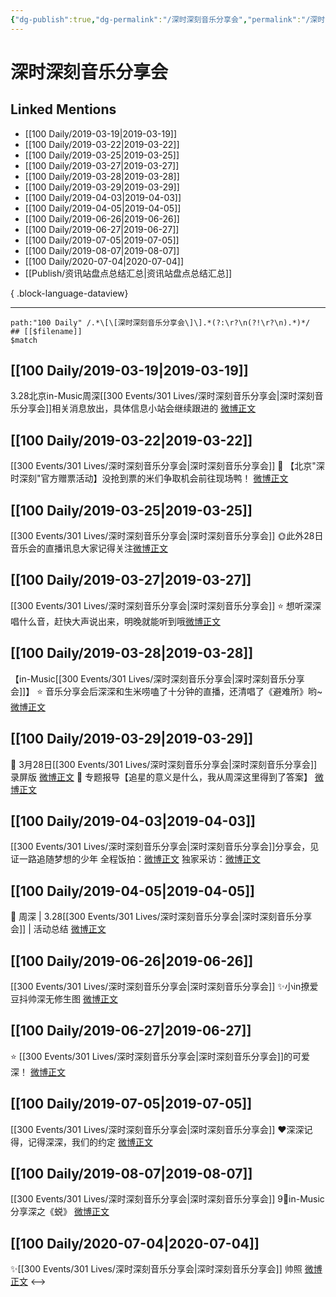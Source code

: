 ```yaml
---
{"dg-publish":true,"dg-permalink":"/深时深刻音乐分享会","permalink":"/深时深刻音乐分享会/","created":"2022-12-22T14:50:42.000+08:00","updated":"2023-08-24T18:52:31.636+08:00"}
---
```


# 深时深刻音乐分享会

## Linked Mentions
- [[100 Daily/2019-03-19\|2019-03-19]]
- [[100 Daily/2019-03-22\|2019-03-22]]
- [[100 Daily/2019-03-25\|2019-03-25]]
- [[100 Daily/2019-03-27\|2019-03-27]]
- [[100 Daily/2019-03-28\|2019-03-28]]
- [[100 Daily/2019-03-29\|2019-03-29]]
- [[100 Daily/2019-04-03\|2019-04-03]]
- [[100 Daily/2019-04-05\|2019-04-05]]
- [[100 Daily/2019-06-26\|2019-06-26]]
- [[100 Daily/2019-06-27\|2019-06-27]]
- [[100 Daily/2019-07-05\|2019-07-05]]
- [[100 Daily/2019-08-07\|2019-08-07]]
- [[100 Daily/2020-07-04\|2020-07-04]]
- [[Publish/资讯站盘点总结汇总\|资讯站盘点总结汇总]]

{ .block-language-dataview}

---

```expander
path:"100 Daily" /.*\[\[深时深刻音乐分享会\]\].*(?:\r?\n(?!\r?\n).*)*/
## [[$filename]]
$match
```
## [[100 Daily/2019-03-19\|2019-03-19]]
3.28北京in-Music周深[[300 Events/301 Lives/深时深刻音乐分享会\|深时深刻音乐分享会]]相关消息放出，具体信息小站会继续跟进的
[微博正文](https://m.weibo.cn/6466290670/4351656705669143)
## [[100 Daily/2019-03-22\|2019-03-22]]
[[300 Events/301 Lives/深时深刻音乐分享会\|深时深刻音乐分享会]]
🔔 【北京"深时深刻"官方赠票活动】没抢到票的米们争取机会前往现场鸭！
[微博正文](https://m.weibo.cn/6466290670/4352680644164285)

## [[100 Daily/2019-03-25\|2019-03-25]]
[[300 Events/301 Lives/深时深刻音乐分享会\|深时深刻音乐分享会]]
🌞此外28日音乐会的直播讯息大家记得关注[微博正文](https://m.weibo.cn/6466290670/4353766948212519)

## [[100 Daily/2019-03-27\|2019-03-27]]
[[300 Events/301 Lives/深时深刻音乐分享会\|深时深刻音乐分享会]]
⭐ 想听深深唱什么音，赶快大声说出来，明晚就能听到哦[微博正文](https://m.weibo.cn/6466290670/4354421058692342)
## [[100 Daily/2019-03-28\|2019-03-28]]
【in-Music[[300 Events/301 Lives/深时深刻音乐分享会\|深时深刻音乐分享会]]】
⭐ 音乐分享会后深深和生米唠嗑了十分钟的直播，还清唱了《避难所》哟~ [微博正文](https://weibo.com/6466290670/Hn39Y4Ldl)
## [[100 Daily/2019-03-29\|2019-03-29]]
🌟 3月28日[[300 Events/301 Lives/深时深刻音乐分享会\|深时深刻音乐分享会]]录屏版
[微博正文](https://m.weibo.cn/6466290670/4355004204335030)
🌟 专题报导【追星的意义是什么，我从周深这里得到了答案】
[微博正文](https://m.weibo.cn/6466290670/4355309109031886)
## [[100 Daily/2019-04-03\|2019-04-03]]
[[300 Events/301 Lives/深时深刻音乐分享会\|深时深刻音乐分享会]]分享会，见证一路追随梦想的少年
全程饭拍：[微博正文](https://m.weibo.cn/5516625428/4357048721754021)
独家采访：[微博正文](https://m.weibo.cn/6466290670/4356956065950689)

## [[100 Daily/2019-04-05\|2019-04-05]]
🎵 周深 | 3.28[[300 Events/301 Lives/深时深刻音乐分享会\|深时深刻音乐分享会]] | 活动总结
[微博正文](https://m.weibo.cn/6466290670/4357641667176435)
## [[100 Daily/2019-06-26\|2019-06-26]]
[[300 Events/301 Lives/深时深刻音乐分享会\|深时深刻音乐分享会]]
✨小in撩爱豆抖帅深无修生图
[微博正文](https://m.weibo.cn/6466290670/4387513801969930)
## [[100 Daily/2019-06-27\|2019-06-27]]
⭐️ [[300 Events/301 Lives/深时深刻音乐分享会\|深时深刻音乐分享会]]的可爱深！
[微博正文](https://m.weibo.cn/6466290670/4387871769384539)
## [[100 Daily/2019-07-05\|2019-07-05]]
[[300 Events/301 Lives/深时深刻音乐分享会\|深时深刻音乐分享会]]
❤深深记得，记得深深，我们的约定
[微博正文](https://m.weibo.cn/6466290670/4390754145391959)
## [[100 Daily/2019-08-07\|2019-08-07]]
[[300 Events/301 Lives/深时深刻音乐分享会\|深时深刻音乐分享会]]
9⃣in-Music分享深之《蜕》
[微博正文](https://m.weibo.cn/6466290670/4402709769677638)
## [[100 Daily/2020-07-04\|2020-07-04]]
✨[[300 Events/301 Lives/深时深刻音乐分享会\|深时深刻音乐分享会]] 帅照 [微博正文](https://m.weibo.cn/6466290670/4522913003559932)
<-->